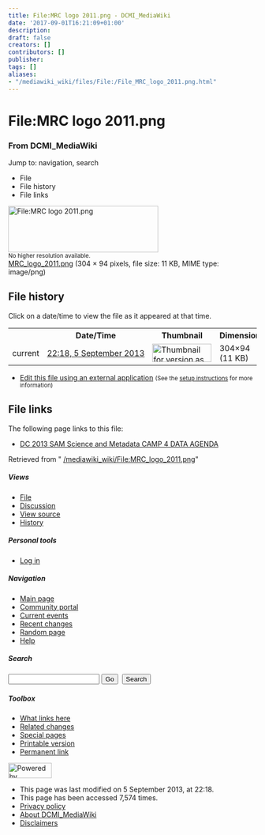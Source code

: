 ```yaml
---
title: File:MRC logo 2011.png - DCMI_MediaWiki
date: '2017-09-01T16:21:09+01:00'
description: 
draft: false
creators: []
contributors: []
publisher: 
tags: []
aliases:
- "/mediawiki_wiki/files/File:/File_MRC_logo_2011.png.html"
---
```


<a id="top"></a>
# File:MRC logo 2011.png

### From DCMI\_MediaWiki

Jump to: navigation, search
<!-- start content -->
- File
- File history
- File links

 [<img alt="File:MRC logo 2011.png" src="/images/4/4e/MRC_logo_2011.png" width="304" height="94">](/mediawiki_wiki/files/MRC_logo_2011.png)  
<small>No higher resolution available.</small>  
 [MRC\_logo\_2011.png](/images/4/4e/MRC_logo_2011.png)‎ (304 × 94 pixels, file size: 11 KB, MIME type: image/png)
<!-- 
NewPP limit report
Preprocessor node count: 0/1000000
Post-expand include size: 0/2097152 bytes
Template argument size: 0/2097152 bytes
Expensive parser function count: 0/100
-->
## File history

Click on a date/time to view the file as it appeared at that time.

<table class="wikitable filehistory">
  <tr>
    <td></td>
    <th>Date/Time</th>
    <th>Thumbnail</th>
    <th>Dimensions</th>
    <th>User</th>
    <th>Comment</th>
  </tr>
  <tr>
    <td>current</td>
    <td class="filehistory-selected" style="white-space: nowrap;"><a href="/mediawiki_wiki/files/MRC_logo_2011.png">22:18, 5 September 2013</a></td>
    <td><a href="/images/4/4e/MRC_logo_2011.png"><img alt="Thumbnail for version as of 22:18, 5 September 2013" src="/images/4/4e/MRC_logo_2011.png" width="120" height="37"></a></td>
    <td>304×94 <span style="white-space: nowrap;">(11 KB)</span>
    </td>
    <td>
      <a href="/index.php?title=User:JaneGreenberg&amp;action=edit&amp;redlink=1" class="new mw-userlink" title="User:JaneGreenberg (page does not exist)">JaneGreenberg</a> <span style="white-space: nowrap;"> <span class="mw-usertoollinks">(<a href="/index.php?title=User_talk:JaneGreenberg&amp;action=edit&amp;redlink=1" class="new" title="User talk:JaneGreenberg (page does not exist)">Talk</a> | <a href="/index.php/Special:Contributions/JaneGreenberg" title="Special:Contributions/JaneGreenberg">contribs</a>)</span></span>
    </td>
    <td></td>
  </tr>
</table>

  

- [Edit this file using an external application](/index.php?title=File:MRC_logo_2011.png&action=edit&externaledit=true&mode=file "File:MRC logo 2011.png") <small>(See the <a href="http://www.mediawiki.org/wiki/Manual:External_editors" class="external text" rel="nofollow">setup instructions</a> for more information)</small>

## File links

The following page links to this file:

- [DC 2013 SAM Science and Metadata CAMP 4 DATA AGENDA](/index.php/DC_2013_SAM_Science_and_Metadata_CAMP_4_DATA_AGENDA "DC 2013 SAM Science and Metadata CAMP 4 DATA AGENDA")

Retrieved from " [/mediawiki_wiki/File:MRC\_logo\_2011.png](/mediawiki_wiki/files/File:/File:MRC_logo_2011.png.html)"

<!-- end content -->

##### Views

- [File](/mediawiki_wiki/files/File:/File:MRC_logo_2011.png.html "View the file page [c]")
- [Discussion](/index.php?title=File_talk:MRC_logo_2011.png&action=edit&redlink=1 "Discussion about the content page [t]")
- [View source](/index.php?title=File:MRC_logo_2011.png&action=edit "This page is protected.
You can view its source [e]")
- [History](/index.php?title=File:MRC_logo_2011.png&action=history "Past revisions of this page [h]")

##### Personal tools

- [Log in](/index.php?title=Special:UserLogin&returnto=File:MRC_logo_2011.png "You are encouraged to log in; however, it is not mandatory [o]")

<script type="text/javascript"> if (window.isMSIE55) fixalpha(); </script>

##### Navigation

- [Main page](/index.php/Main_Page "Visit the main page [z]")
- [Community portal](/index.php/DCMI_MediaWiki:Community_portal "About the project, what you can do, where to find things")
- [Current events](/index.php/DCMI_MediaWiki:Current_events "Find background information on current events")
- [Recent changes](/index.php/Special:RecentChanges "The list of recent changes in the wiki [r]")
- [Random page](/index.php/Special:Random "Load a random page [x]")
- [Help](/index.php/Help:Contents "The place to find out")

##### <label for="searchInput">Search</label>

<form action="/index.php" id="searchform">
				<input type="hidden" name="title" value="Special:Search">
				<input id="searchInput" title="Search DCMI_MediaWiki" accesskey="f" type="search" name="search">
				<input type="submit" name="go" class="searchButton" id="searchGoButton" value="Go" title="Go to a page with this exact name if exists"> 
				<input type="submit" name="fulltext" class="searchButton" id="mw-searchButton" value="Search" title="Search the pages for this text">
			</form>

##### Toolbox

- [What links here](/index.php/Special:WhatLinksHere/File:MRC_logo_2011.png "List of all wiki pages that link here [j]")
- [Related changes](/index.php/Special:RecentChangesLinked/File:MRC_logo_2011.png "Recent changes in pages linked from this page [k]")
- [Special pages](/index.php/Special:SpecialPages "List of all special pages [q]")
- [Printable version](/index.php?title=File:MRC_logo_2011.png&printable=yes "Printable version of this page [p]")
- [Permanent link](/index.php?title=File:MRC_logo_2011.png&oldid=5201 "Permanent link to this revision of the page")

<!-- end of the left (by default at least) column -->

 [<img src="/skins/common/images/poweredby_mediawiki_88x31.png" height="31" width="88" alt="Powered by MediaWiki">](http://www.mediawiki.org/)

- This page was last modified on 5 September 2013, at 22:18.
- This page has been accessed 7,574 times.
- [Privacy policy](/index.php/DCMI_MediaWiki:Privacy_policy "DCMI MediaWiki:Privacy policy")
- [About DCMI\_MediaWiki](/index.php/DCMI_MediaWiki:About "DCMI MediaWiki:About")
- [Disclaimers](/index.php/DCMI_MediaWiki:General_disclaimer "DCMI MediaWiki:General disclaimer")

<script>if (window.runOnloadHook) runOnloadHook();</script><!-- Served in 0.463 secs. -->
